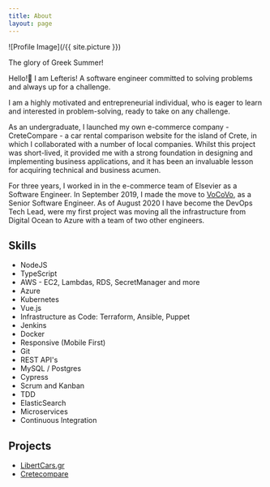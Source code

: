 ```yaml
---
title: About
layout: page
---
```

![Profile Image](/{{ site.picture }})
<figcaption class="caption">The glory of Greek Summer! </figcaption>

<p>Hello!👋
I am Lefteris! A software engineer committed to solving problems and always up for a challenge.
</p>
<p>
I am a highly motivated and entrepreneurial individual, who is eager to learn and interested in problem-solving, ready to take on any challenge.
</p>
<p>
As an undergraduate, I launched my own e-commerce company - CreteCompare - a car rental comparison website for the island of Crete, in which I collaborated with a number of local companies.
Whilst this project was short-lived, it provided me with a strong foundation in designing and implementing business applications, and it has been an invaluable lesson for acquiring technical and business acumen. 
</p>

<p>
For three years, I worked in in the e-commerce team of Elsevier as a Software Engineer.
In September 2019, I made the move to <a href="https://www.vocovo.com/">VoCoVo</a>, as a Senior Software Engineer. As of August 2020 I have become the DevOps Tech Lead, were my first project was moving all the infrastructure from Digital Ocean to Azure with a team of two other engineers.
</p>

<h2>Skills</h2>

<ul class="skill-list">
	<li>NodeJS</li>
	<li>TypeScript</li>
	<li>AWS - EC2, Lambdas, RDS, SecretManager and more</li>
	<li>Azure</li>
	<li>Kubernetes</li>
	<li>Vue.js</li>
	<li>Infrastructure as Code: Terraform, Ansible, Puppet</li>
	<li>Jenkins</li>
	<li>Docker</li>
	<li>Responsive (Mobile First)</li>
	<li>Git</li>
	<li>REST API's</li>
	<li>MySQL / Postgres</li>
	<li>Cypress</li>
	<li>Scrum and Kanban</li>
	<li>TDD </li>
	<li>ElasticSearch</li>
	<li>Microservices</li>
	<li>Continuous Integration</li>
</ul>

<h2>Projects</h2>

<ul>
	<li><a href="https://www.libertycars.gr">LibertCars.gr</a></li>
	<li><a href="../cretecompare/">Cretecompare</a></li>
</ul>
